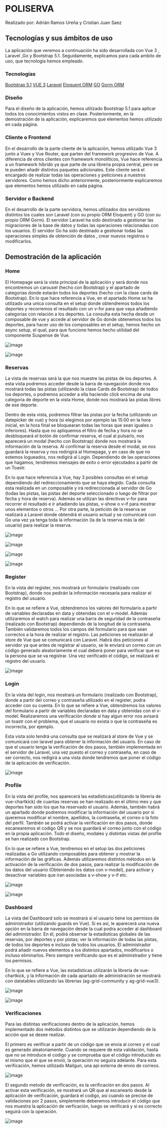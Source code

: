# POLISERVA
Realizado por: 
Adrián Ramos Ureña y Cristian Juan Saez

## Tecnologías y sus ámbitos de uso
La aplicación que veremos a continuación ha sido desarrollada con Vue 3 , Laravel ,Go y Bootstrap 5.1. Seguidamente, explicamos para cada ambito de uso, que tecnología hemos empleado.

### Tecnologías
[Bootstrap 5.1](https://getbootstrap.com/docs/5.1/getting-started/introduction/ "Bootstrap")
[VUE 3](https://v3.vuejs.org/ "Vue")
[Laravel](https://laravel.com/ "Laravel")
[Eloquent ORM](https://laravel.com/docs/8.x/eloquent "Eloquent")
[GO](https://go.dev/ "GO")
[Gorm ORM](https://gorm.io/index.html "Gorm")

### Diseño
Para el diseño de la aplicación, hemos utilizado Bootstrap 5.1 para aplicar todos los conocimientos vistos en clase. Posteriormente, en la demostración de la aplicación, explicaremos que elementos hemos utilizado en cada página.

### Cliente o Frontend 
En el desarrollo de la parte cliente de la aplicación, hemos utilizado Vue 3 junto a Vuex y Vue Router, que parten del framework progresivo de Vue. A diferencia de otros clientes con framework monoliticos, Vue hace referencia a un framework híbrido ya que parte de una libreria propia central, pero se le pueden añadir distintos paquetes adicionales. Este cliente será el encargado de realizar todas las operaciones y peticiones a nuestros servidores. Como hemos dicho anteriormente, posteriormente explicaremos que elementos hemos utilizado en cada página.

### Servidor o Backend
En el desarrollo de la parte servidora, hemos utilizados dos servidores distintos los cuales son Laravel (con su propio ORM Eloquent) y GO (con su propio ORM Gorm). 
El servidor Laravel ha sido destinado a gestionar las migraciones de la base de datos y todas las operaciones relacionadas con los usuarios.
El servidor Go ha sido destinado a gestionar todas las operaciones simples de obtención de datos , crear nuevos registros o modificarlos.

## Demostración de la aplicación

### Home
 El Homepage será la vista principal de la aplicación y será donde nos encontremos un carousel (hecho con Bootstrap) y el apartado de categorias donde estarán todos los deportes (hecho con la clase cards de Bootstrap). 
 En lo que hace referencia a Vue, en el apartado Home se ha utilizado una unica consulta en el setup donde obtendremos todos los deportes y recorremos el resultado con un v-for para que vaya añadiendo categorias con relación a los deportes. La consulta esta hecha desde un composable de vue y accede al servidor de Go donde obtenemos todos los deportes, para hacer uso de los composables en el setup, hemos hecho un async setup, el qual, para que funcione hemos hecho utilidad del componente Suspense de Vue.
 
 ![image](https://user-images.githubusercontent.com/75810680/149213451-978bac7a-58cf-4ec8-8e1c-b7ed0945a721.png)
 
 ![image](https://user-images.githubusercontent.com/75810680/149213509-7c9047f7-3fef-41a7-a702-13500e174b62.png)
 
 ### Reservas
 La vista de reservas será la que nos muestre las pistas de los deportes. A esta vista podremos acceder desde la barra de navegación donde nos mostrará todas las pistas (utilizando la clase Cards de Bootstrap) de todos los deportes, o podremos acceder a ella haciendo click encima de una categoria de deporte en la vista Home, donde nos mostrará las pistas libres de ese deporte. 
 
 Dentro de esta vista, podremos filtrar las pistas por la fecha (utilizando un datepicker de vue) y hora (si elegimos por ejemplo las 15:00 en la hora inicial, en la hora final se bloquearan todas las horas que sean iguales o inferiores). Hasta que no apliquemos el filtro de fecha y hora no se desbloqueará el botón de confirmar reserva, el cual al pulsarlo, nos aparecerá un modal (hecho con Bootstrap) donde nos mostrará la información de la reserva. Al confirmar la reserva desde el modal, se nos guardará la reserva y nos redirigirá al Homepage, y en caso de que no estemos logueados, nos redigirá al Login. Dependiendo de las operaciones que hagamos, tendremos mensajes de exito o error ejecutados a partir de un Toastr.

En lo que hace referencia a Vue, hay 3 posibles consultas en el setup dependiendo del redireccionamiento que se haya elegido. Cada consulta esta realizada en un composable y irá redireccionada al servidor de Go (todas las pistas, las pistas del deporte seleccionado o luego de filtrar por fecha y hora de reserva). Además se utilizan las directivas v-for para recorrer el resultado e ir añadiendo las pistas, v-show o v-if para mostrar unos elementos o otros ... 
 Por otra parte, la petición de la reserva se realizará a Laravel donde obtendrá el usuario actual y se comunicará con Go una vez ya tenga toda la información (la de la reserva más la del usuario) para realizar la reserva.
 
 ![image](https://user-images.githubusercontent.com/75810680/149213888-8dc20ca4-7f1e-4e26-89a5-f0000b242d10.png)
 
 ![image](https://user-images.githubusercontent.com/75810680/149213941-c2ed38cf-d353-43d9-9ff0-c9c9851f4805.png)
 
 ![image](https://user-images.githubusercontent.com/75810680/149213812-d306eecc-eb7f-43e8-85e9-efd6bb0e650d.png)
 
 ![image](https://user-images.githubusercontent.com/75810680/149214020-1e89aaad-7609-40aa-8744-e64eac778eca.png)
 
 ### Register
 En la vista del register, nos mostrará un formulario (realizado con Bootstrap), donde nos pedirán la información necesaria para realizar el registro del usuario. 
 
 En lo que se refiere a Vue, obtendremos los valores del formulario a partir de variables declaradas en data y obtenidas con el v-model. Además utilizaremos el watch para realizar una barra de seguridad de la contraseña (realizado con Bootstrap) dependiendo de la longitud de la contraseña. También validaremos todos los campos del formulario para que sean correctos a la hora de realizar el registro.
 Las peticiones se realizarán al store de Vue que se comunicará con Laravel. Habrá dos peticiones al servidor ya que antes de registrar al usuario, se le enviará un correo con un código generado aleatoriamente el cual deberá poner para verificar que es la persona que se va registrar. Una vez verificado el código, se realizará el registro del usuario.
 
![image](https://user-images.githubusercontent.com/75810680/149214163-efa1ab69-d930-45a6-850b-688c87481626.png)
 
 ### Login 
 En la vista del login, nos mostrará un formulario (realizado con Bootstrap), donde a partir del correo y contraseña utilizado en el register, podra acceder con su cuenta.
 En lo que se refiere a Vue, obtendremos los valores del formulario a partir de variables declaradas en data y obtenidas con el v-model. Realizaremos una verificación donde si hay algun error nos avisará un toastr con el problema, que el usuario no exista o que la contraseña es incorrecta, por ejemplo.
 
 Esta vista solo tendrá una consulta que se realizará al store de Vue y se comunicará con laravel para obtener la información del usuario. En caso de que el usuario tenga la verificación de dos pasos, también implementada en el servidor de Laravel, una vez puesto el correo y contraseña, en caso de ser correcto, nos redigirá a una vista donde tendremos que poner el código de la aplicación de verificación.
 
![image](https://user-images.githubusercontent.com/75810680/149214247-76f5b798-82c7-4be5-adc7-6bd18c99de4b.png)
 
 ### Profile 
 En la vista del profile, nos aparecerá las estadisticas(utilizando la libreria de vue-chartkick) de cuantas reservas se han realizado en el último mes y que deportes han sido los que ha reservado el usuario. Además, también habrá un apartado donde podremos modificar la información del usuario por si queremos modificar el nombre, apellidos, la contraseña, el correo o la foto del perfil. También se podrá activar la verificación en dos pasos, donde escanearemos el codigo QR y se nos guardará el correo junto con el código en la propia aplicación. Todo el diseño, modales y distintas vistas del profile se han realizado con Bootstrap.
 
 En lo que se refiere a Vue, tendremos en el setup las dos peticiones realizadas a Go utilizando composables para obtener y mostrar la información de las gráficas. Además utilizaremos distintos métodos en la activación de la verificación de dos pasos, para realizar la modificación de los datos del usuario (Obteniendo los datos con v-model), para activar y desactivar variables que iran asociadas a v-show y v-if etc.
 
 ![image](https://user-images.githubusercontent.com/75810680/149214551-3ea7f157-681d-4206-84cc-43b78552cbef.png)
 
 ![image](https://user-images.githubusercontent.com/75810680/149214598-53a381bc-d27a-4813-9289-2fd60094ed43.png)
 
 ### Dashboard
 La vista del Dashboard solo se mostrará si el usuario tiene los permisos de administrador (utilizando guards en Vue). Si es así, le aparecerá una nueva opción en la barra de navegación desde la cual podra acceder al dashboard del administrador. En él, podrá observar la estadistícas globales de las reservas, por deportes y por pistas; ver la información de todas las pistas, de todos los deportes e incluso de todos los usuarios. El administrador podrá añadir nuevos elementos a los distintos apartados, modificarlos o incluso eliminarlos. Pero siempre verificando que es el administrador y tiene los permisos.
 
 En lo que se refiere a Vue, las estadísticas utilizarán la libreria de vue-chartkick, y la información de cada apartado de administración se mostrará con datatables utilizando las librerias (ag-grid-community y ag-grid-vue3).
 
![image](https://user-images.githubusercontent.com/75810680/149214683-a7b7e2b9-53e3-4197-a6dd-8257f99dbf48.png)

![image](https://user-images.githubusercontent.com/75810680/149214754-386777ba-a00c-490a-a8b0-40e8cf53a154.png)
 
 ### Verificaciones
 Para las distintas verificaciones dentro de la aplicación, hemos implementado dos métodos distintos que se utilizarán dependiendo de la acción que se desee realizar.
 
 El primero es verificar a partir de un código que se envia al correo y el cual es generado aleatoriamente. Cuando se requiere de esta validación, hasta que no se introduce el codigo y se comprueba que el código introducido es el mismo que el que se envió, la operación no seguira adelante. Para esta verificación, hemos utilizado Mailgun, una api externa de envio de correos.
 
![image](https://user-images.githubusercontent.com/75810680/149214904-5a44e588-30e9-43fe-a1f1-484ee9752a93.png)
 
 El segundo metodo de verificación, es la verificación en dos pasos. Al activar esta verificación, se mostrará un QR que al escanearlo desde la aplicación de verificación, guardará el codigo, así cuando se precise de validaciones por 2 pasos, simplemente deberemos introducir el código que nos muestra la aplicación de verficación, luego se verificará y si es correcto seguirá con la operación.

![image](https://user-images.githubusercontent.com/75810680/149214993-499fa1c2-7670-4448-acff-f1e5921f48eb.png)

 
